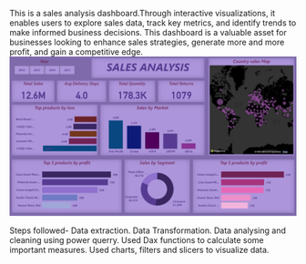 This is a sales analysis dashboard.Through interactive visualizations, it enables users to explore sales data, track key metrics, and identify trends to make informed business decisions. This dashboard is a valuable asset for businesses looking to enhance sales strategies, generate more and more profit, and gain a competitive edge.
![Sales Analysis Dashboard](https://github.com/bhawna-sinha/PowerBI/blob/main/Sales%20Analysis/Screenshot%202023-07-22%20180731.png?raw=true)

Steps followed-
Data extraction.
Data Transformation.
Data analysing and cleaning using power querry.
Used Dax functions to calculate some important measures.
Used charts, filters and slicers to visualize data.